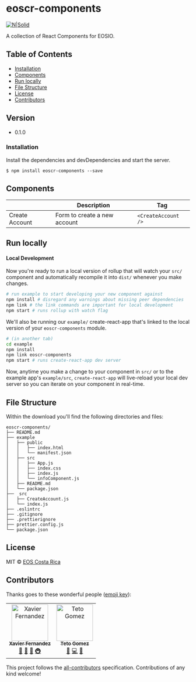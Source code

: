 # eoscr-components

[![N|Solid](https://eoscostarica.io/wp-content/uploads/2019/06/EOSCr-logo.png)](https://eoscostarica.io/)

A collection of React Components for EOSIO.

## Table of Contents

* [Installation](#installation)
* [Components](#components)
* [Run locally](#run-locally)
* [File Structure](#file-structure)
* [License](#license)
* [Contributors](#contributors)

## Version
- 0.1.0

### Installation
Install the dependencies and devDependencies and start the server.

```
$ npm install eoscr-components --save
```

## Components

|                |Description                          |Tag                        |
|----------------|-------------------------------|-----------------------------|
|Create Account | Form to create a new account          |`<CreateAccount />`           |

## Run locally
#### Local Development

Now you're ready to run a local version of rollup that will watch your `src/` component and automatically recompile it into `dist/` whenever you make changes.

```bash
# run example to start developing your new component against
npm install # disregard any warnings about missing peer dependencies
npm link # the link commands are important for local development
npm start # runs rollup with watch flag
```

We'll also be running our `example/` create-react-app that's linked to the local version of your `eoscr-components` module.

```bash
# (in another tab)
cd example
npm install
npm link eoscr-components
npm start # runs create-react-app dev server
```

Now, anytime you make a change to your component in `src/` or to the example app's `example/src`, `create-react-app` will live-reload your local dev server so you can iterate on your component in real-time.

## File Structure
Within the download you'll find the following directories and files:

```
eoscr-components/
├── README.md
├── example
│   ├── public
│   │   ├── index.html
│   │   └── manifest.json
│   ├── src
│   │   ├── App.js
│   │   ├── index.css
│   │   ├── index.js
│   │   └── infoComponent.js
│   ├── README.md
│   └── package.json
├──  src
│   ├── CreateAccount.js
│   └── index.js
├── .eslintrc
├── .gitignore
├── .prettierignore
├── prettier.config.js
└── package.json
```
## License

MIT © [EOS Costa Rica](https://eoscostarica.io)

## Contributors

Thanks goes to these wonderful people ([emoji key](https://github.com/kentcdodds/all-contributors#emoji-key)):
<table>
  <tr>
    <td align="center"><a href="https://github.com/xavier506"><img src="https://avatars0.githubusercontent.com/u/5632966?v=4" width="100px;" alt="Xavier Fernandez"/><br /><sub><b>Xavier Fernandez</b></sub></a><br /><a href="#ideas-xavier506" title="Ideas, Planning, & Feedback">🤔</a> <a href="#blog-xavier506" title="Blogposts">📝</a> <a href="#talk-xavier506" title="Talks">📢</a> <a href="#infra-xavier506" title="Infrastructure (Hosting, Build-Tools, etc)">🚇</a></td>
 <td align="center"><a href="https://github.com/tetogomez">
      <img src="https://avatars3.githubusercontent.com/u/10634375?s=460&v=4" width="100px;" alt="Teto Gomez"/><br /><sub><b>Teto Gomez</b></sub></a><br /><a href="https://github.com/eoscostarica/eosrate/commits?author=tetogomez" title="Ideas, Planning, & Feedback">🤔</a> <a href="https://github.com/eoscostarica/eosrate/commits?author=tetogomez" title="Code">💻</a> <a href="#review-tetogomez" title="Reviewed Pull Requests">👀</a></td>
  </tr>
</table>

This project follows the [all-contributors](https://github.com/kentcdodds/all-contributors) specification. Contributions of any kind welcome!

